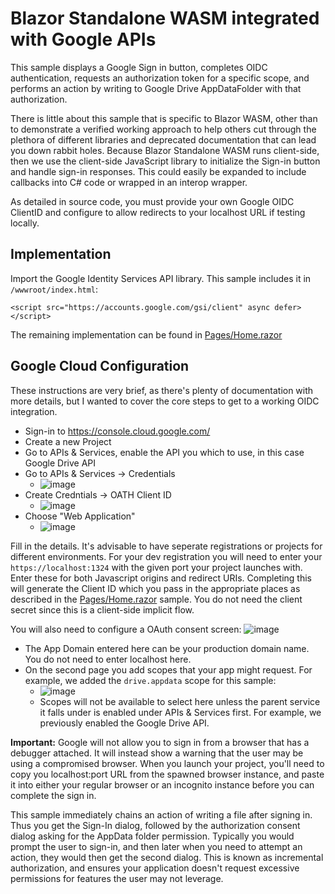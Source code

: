 # Blazor Standalone WASM  integrated with Google APIs
This sample displays a Google Sign in button, completes OIDC authentication, requests an authorization token for a specific scope, and performs an action by writing to Google Drive AppDataFolder with that authorization.

There is little about this sample that is specific to Blazor WASM, other than to demonstrate a verified working approach to help others cut through the plethora of different libraries and deprecated documentation that can lead you down rabbit holes.  Because Blazor Standalone WASM runs client-side, then we use the client-side JavaScript library to initialize the Sign-in button and handle sign-in responses.  This could easily be expanded to include callbacks into C# code or wrapped in an interop wrapper. 

As detailed in source code, you must provide your own Google OIDC ClientID and configure to allow redirects to your localhost URL if testing locally.

## Implementation

Import the Google Identity Services API library.  This sample includes it in `/wwwroot/index.html`:
```
<script src="https://accounts.google.com/gsi/client" async defer></script>
```

The remaining implementation can be found in [Pages/Home.razor](https://github.com/SerratedSharp/BlazorWasmGoogleApisSample/blob/main/Pages/Home.razor)

## Google Cloud Configuration

These instructions are very brief, as there's plenty of documentation with more details, but I wanted to cover the core steps to get to a working OIDC integration. 

- Sign-in to https://console.cloud.google.com/
- Create a new Project
- Go to APIs & Services, enable the API you which to use, in this case Google Drive API
- Go to APIs & Services -> Credentials
  - ![image](https://github.com/user-attachments/assets/ea887de1-ab36-464e-bbae-35be886cdd8c)
- Create Credntials -> OATH Client ID
  - ![image](https://github.com/user-attachments/assets/6f070cec-f2b1-44d5-85bf-27c90021b658)
- Choose "Web Application"
  - ![image](https://github.com/user-attachments/assets/35bcd7d5-d80b-42eb-aed3-8435df159e8d)

Fill in the details.  It's advisable to have seperate registrations or projects for different environments.  For your dev registration you will need to enter your `https://localhost:1324` with the given port your project launches with.  Enter these for both Javascript origins and redirect URIs.  Completing this will generate the Client ID which you pass in the appropriate places as described in the [Pages/Home.razor](https://github.com/SerratedSharp/BlazorWasmGoogleApisSample/blob/main/Pages/Home.razor) sample.  You do not need the client secret since this is a client-side implicit flow.

You will also need to configure a OAuth consent screen:
![image](https://github.com/user-attachments/assets/6610a330-23f4-4bfc-84f7-c5f3c57093dc)
- The App Domain entered here can be your production domain name.  You do not need to enter localhost here.
- On the second page you add scopes that your app might request.  For example, we added the `drive.appdata` scope for this sample:
  - ![image](https://github.com/user-attachments/assets/05e03d2c-cd39-4041-b8bb-a3fd573abbd5)
  - Scopes will not be available to select here unless the parent service it falls under is enabled under APIs & Services first. For example, we previously enabled the Google Drive API.

**Important:** Google will not allow you to sign in from a browser that has a debugger attached.  It will instead show a warning that the user may be using a compromised browser.  When you launch your project, you'll need to copy you localhost:port URL from the spawned browser instance, and paste it into either your regular browser or an incognito instance before you can complete the sign in.  

This sample immediately chains an action of writing a file after signing in.  Thus you get the Sign-In dialog, followed by the authorization consent dialog asking for the AppData folder permission.  Typically you would prompt the user to sign-in, and then later when you need to attempt an action, they would then get the second dialog.  This is known as incremental authorization, and ensures your application doesn't request excessive permissions for features the user may not leverage.






